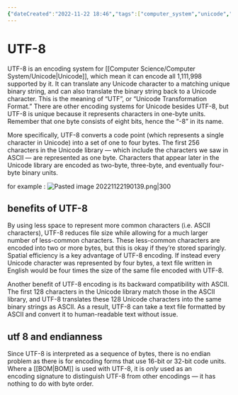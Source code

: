 ```yaml
---
{"dateCreated":"2022-11-22 18:46","tags":["computer_system","unicode","encoding"],"pageDirection":"ltr","dg-publish":true,"permalink":"/computer-science/computer-system/utf-8/","dgPassFrontmatter":true}
---
```



# UTF-8

UTF-8 is an encoding system for [[Computer Science/Computer System/Unicode\|Unicode]], which mean it can encode all 1,111,998 supported by it. It can translate any Unicode character to a matching unique binary string, and can also translate the binary string back to a Unicode character. This is the meaning of “UTF”, or “Unicode Transformation Format.”
There are other encoding systems for Unicode besides UTF-8, but UTF-8 is unique because it represents characters in one-byte units. Remember that one byte consists of eight bits, hence the “-8” in its name.

More specifically, UTF-8 converts a code point (which represents a single character in Unicode) into a set of one to four bytes. The first 256 characters in the Unicode library — which include the characters we saw in ASCII — are represented as one byte. Characters that appear later in the Unicode library are encoded as two-byte, three-byte, and eventually four-byte binary units.

for example :
![Pasted image 20221122190139.png|300](/img/user/Assets/Pasted%20image%2020221122190139.png)

## benefits of UTF-8
By using less space to represent more common characters (i.e. ASCII characters), UTF-8 reduces file size while allowing for a much larger number of less-common characters. These less-common characters are encoded into two or more bytes, but this is okay if they’re stored sparingly. Spatial efficiency is a key advantage of UTF-8 encoding. If instead every Unicode character was represented by four bytes, a text file written in English would be four times the size of the same file encoded with UTF-8.

Another benefit of UTF-8 encoding is its backward compatibility with ASCII. The first 128 characters in the Unicode library match those in the ASCII library, and UTF-8 translates these 128 Unicode characters into the same binary strings as ASCII. As a result, UTF-8 can take a text file formatted by ASCII and convert it to human-readable text without issue.

## utf 8 and endianness 
Since UTF-8 is interpreted as a sequence of bytes, there is no endian problem as there is for encoding forms that use 16-bit or 32-bit code units. Where a [[BOM\|BOM]] is used with UTF-8, it is _only_ used as an encoding signature to distinguish UTF-8 from other encodings — it has nothing to do with byte order. 

